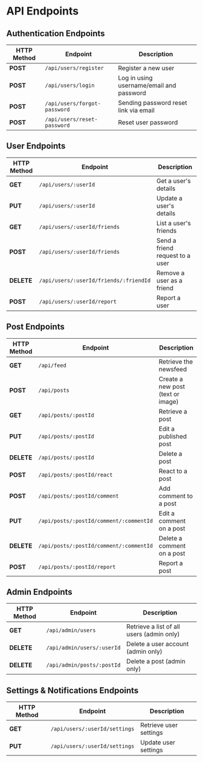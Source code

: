 # API Endpoints

## Authentication Endpoints

| HTTP Method | Endpoint                    | Description                              |
| ----------- | --------------------------- | ---------------------------------------- |
| **POST**    | `/api/users/register`        | Register a new user                      |
| **POST**    | `/api/users/login`           | Log in using username/email and password |
| **POST**    | `/api/users/forgot-password` | Sending password reset link via email    |
| **POST**    | `/api/users/reset-password`  | Reset user password                      |

## User Endpoints

| HTTP Method | Endpoint                               | Description                     |
| ----------- | -------------------------------------- | ------------------------------- |
| **GET**     | `/api/users/:userId`                   | Get a user's details            |
| **PUT**     | `/api/users/:userId`                   | Update a user's details         |
| **GET**     | `/api/users/:userId/friends`           | List a user's friends           |
| **POST**    | `/api/users/:userId/friends`           | Send a friend request to a user |
| **DELETE**  | `/api/users/:userId/friends/:friendId` | Remove a user as a friend       |
| **POST**    | `/api/users/:userId/report`            | Report a user                   |

## Post Endpoints

| HTTP Method | Endpoint                                | Description                       |
| ----------- | --------------------------------------- | --------------------------------- |
| **GET**     | `/api/feed`                             | Retrieve the newsfeed             |
| **POST**    | `/api/posts`                            | Create a new post (text or image) |
| **GET**     | `/api/posts/:postId`                    | Retrieve a post                   |
| **PUT**     | `/api/posts/:postId`                    | Edit a published post             |
| **DELETE**  | `/api/posts/:postId`                    | Delete a post                     |
| **POST**    | `/api/posts/:postId/react `             | React to a post                   |
| **POST**    | `/api/posts/:postId/comment`            | Add comment to a post             |
| **PUT**     | `/api/posts/:postId/comment/:commentId` | Edit a comment on a post          |
| **DELETE**  | `/api/posts/:postId/comment/:commentId` | Delete a comment on a post        |
| **POST**    | `/api/posts/:postId/report`             | Report a post                     |

## Admin Endpoints

| HTTP Method | Endpoint                   | Description                               |
| ----------- | -------------------------- | ----------------------------------------- |
| **GET**     | `/api/admin/users`         | Retrieve a list of all users (admin only) |
| **DELETE**  | `/api/admin/users/:userId` | Delete a user account (admin only)        |
| **DELETE**  | `/api/admin/posts/:postId` | Delete a post (admin only)                |

## Settings & Notifications Endpoints

| HTTP Method | Endpoint                      | Description            |
| ----------- | ----------------------------- | ---------------------- |
| **GET**     | `/api/users/:userId/settings` | Retrieve user settings |
| **PUT**     | `/api/users/:userId/settings` | Update user settings   |

